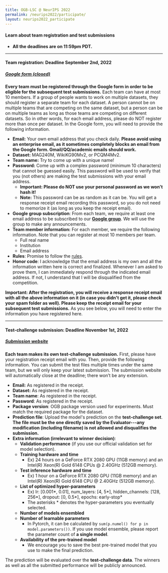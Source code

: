 ```yaml
---
title: OGB-LSC @ NeurIPS 2022
permalink: /neurips2022/participate/
layout: neurips2022_participate
---
```


#### **Learn about team registration and test submissions**  
- **All the deadlines are on 11:59pm PDT.** 

<a name="registration"/>

-------

#### **Team registration**: Deadline September 2nd, 2022
##### **[Google form (closed)](https://docs.google.com/forms/d/e/1FAIpQLSe0-xCtMm5fe87WEwFOn9M75Y5vI1Cq73PZ9TURyF4Og1hxuw/viewform)**
**Every team must be registered through the Google form in order to be eligible for the subsequent test submissions.** 
Each team can have at most 10 members. If a group of people wants to work on multiple datasets, they should register a separate team for each dataset. A person cannot be on multiple teams that are competing on the same dataset, but a person can be on multiple teams as long as those teams are competing on different datasets. So in other words, for each email address, please do NOT register more than once per dataset. 
In the Google form, you will need to provide the following information. 

- **Email:** Your own email address that you check daily. **Please avoid using an enterprise email, as it sometimes completely blocks an email from the Google form. Gmail/QQ/academic emails should work.**
- **Dataset:** MAG240M, WikiKG90Mv2, or PCQM4Mv2.
- **Team name:** Try to come up with a unique name!
- **Password:** Come up with a complex password (minimum 10 characters) that cannot be guessed easily. This password will be used to verify that you (not others) are making the test submissions with your email address.
    - **Important: Please do NOT use your personal password as we won't hash it!** 
    - **Note:** This password can be as random as it can be. You will get a response receipt email recording this password, so you do not need to memorize it (as long as you keep the receipt email).
- **Google group subscription**: From each team, we require at least one email address to be subscribed to our **[Google group](https://groups.google.com/g/open-graph-benchmark)**. We will use the group to make any announcements.
- **Team member information:** For each member, we require the following information. Note that you can register at most 10 members per team.
    - Full real name
    - Institution
    - Email address
- **Rules**: Promise to follow the [rules](../rules).
- **Honor code**: I acknowledge that the email address is my own and all the information written here is correct and finalized. Whenever I am asked to prove them, I can immediately respond through the indicated email address. If not, I understand that I will be disqualified from the competition.

**Important: After the registration, you will receive a response receipt email with all the above information on it (in case you didn't get it, please check your spam folder as well). Please keep the receipt email for your subsequent test submissions.**
As you see below, you will need to enter the information you have registered here.

------------

<a name="submit"/>

#### **Test-challenge submission**: Deadline November 1st, 2022
##### **[Submission website](https://ogb-save.stanford.edu/neurips2022/)**
**Each team makes its own test-challenge submission.**
First, please have your registration receipt email with you.
Then, provide the following information.
You can submit the test files multiple times under the same team, but we will only keep your latest submission. The submission website will automatically close at the deadline; there won’t be any extension.

- **Email:** As registered in the receipt.
- **Dataset:** As registered in the receipt.
- **Team name**: As registered in the receipt.
- **Password**: As registered in the receipt.
- **Package version**: OGB package version used for experiments. Must match the required package for the dataset.
- **Prediction file**: Upload the model's prediction on the **test-challenge set**. **The file must be the one directly saved by the Evaluator---any modification (including filename) is not allowed and disqualifies the submission.**
- **Extra information (irrelevant to winner decision)**:
    - **Validation performance** (if you use our official validation set for model selection).
    - **Training hardware and time**
        - Ex) 24 hours on a GeForce RTX 2080 GPU (11GB memory) and an Intel(R) Xeon(R) Gold 6148 CPUs @ 2.40GHz (512GB memory).
    - **Test inference hardware and time**
        - Ex) 1 hour on a GeForce RTX 2080 GPU (11GB memory) and an Intel(R) Xeon(R) Gold 6148 CPU @ 2.40GHz (512GB memory).
    - **List of optimized hyper-parameters**
        - Ex) lr: [0.001\*, 0.01], num_layers: [4, 5\*], hidden_channels: [128, 256\*], dropout: [0, 0.5\*], epochs: early-stop\*
        - The asterisks \* denotes the hyper-parameters you eventually selected.
    - **Number of models ensembled**
    - **Number of learnable parameters**
        - In Pytorch, it can be calculated by `sum(p.numel() for p in model.parameters())`. If you use model ensemble, please report the parameter count of **a single model**.
    - **Availability of the pre-trained model**
        - We encourage you to save the best pre-trained model that you use to make the final prediction.

The prediction will be evaluated over the **test-challenge data**. The winners as well as all the submitted performance will be publicly announced.